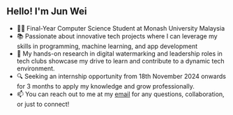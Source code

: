## Hello! I'm Jun Wei

<!--
**wongjunwei030203/Wong-Jun-Wei** is a ✨ _special_ ✨ repository because its `README.md` (this file) appears on your GitHub profile.
-->

- 👨‍💻 Final-Year Computer Science Student at Monash University Malaysia
- 📚 Passionate about innovative tech projects where I can leverage my skills in programming, machine learning, and app development
- 🌟 My hands-on research in digital watermarking and leadership roles in tech clubs showcase my drive to learn and contribute to a dynamic tech environment.
- 🔍 Seeking an internship opportunity from 18th November 2024 onwards for 3 months to apply my knowledge and grow professionally.
- 📫 You can reach out to me at my [email](mailto:jwon0143@student.monash.edu?subject=Hello%20From%20GitHub!) for any questions, collaboration, or just to connect!
